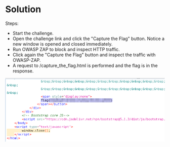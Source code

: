 # Solution
Steps:
- Start the challenge.
- Open the challenge link and click the "Capture the Flag" button. Notice a new window is opened and closed immediately.
- Run OWASP ZAP to block and inspect HTTP traffic.
- Click again the "Capture the Flag" button and inspect the traffic with OWASP-ZAP.
- A request to /capture_the_flag.html is performed and the flag is in the response.

![Alt text](image.png)
